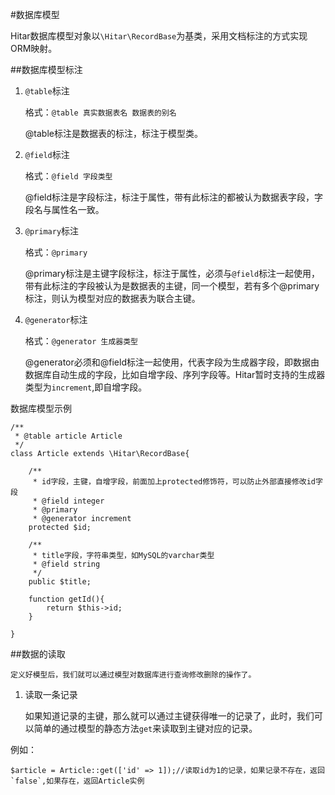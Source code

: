 #数据库模型

Hitar数据库模型对象以`\Hitar\RecordBase`为基类，采用文档标注的方式实现ORM映射。

##数据库模型标注

1. `@table`标注

    格式：`@table 真实数据表名 数据表的别名`

    @table标注是数据表的标注，标注于模型类。

1. `@field`标注

    格式：`@field 字段类型`

    @field标注是字段标注，标注于属性，带有此标注的都被认为数据表字段，字段名与属性名一致。

1. `@primary`标注

    格式：`@primary`

    @primary标注是主键字段标注，标注于属性，必须与`@field`标注一起使用，带有此标注的字段被认为是数据表的主键，同一个模型，若有多个@primary标注，则认为模型对应的数据表为联合主键。

1. `@generator`标注

    格式：`@generator 生成器类型`

    @generator必须和@field标注一起使用，代表字段为生成器字段，即数据由数据库自动生成的字段，比如自增字段、序列字段等。Hitar暂时支持的生成器类型为`increment`,即自增字段。


数据库模型示例

    /**
     * @table article Article
     */
    class Article extends \Hitar\RecordBase{
        
        /**
         * id字段，主键，自增字段，前面加上protected修饰符，可以防止外部直接修改id字段
         * @field integer
         * @primary
         * @generator increment
        protected $id;
        
        /**
         * title字段，字符串类型，如MySQL的varchar类型
         * @field string
         */
        public $title;

        function getId(){
            return $this->id;
        }
        
    }

##数据的读取

    定义好模型后，我们就可以通过模型对数据库进行查询修改删除的操作了。

1. 读取一条记录

    如果知道记录的主键，那么就可以通过主键获得唯一的记录了，此时，我们可以简单的通过模型的静态方法`get`来读取到主键对应的记录。

例如：

    $article = Article::get(['id' => 1]);//读取id为1的记录，如果记录不存在，返回`false`,如果存在，返回Article实例


